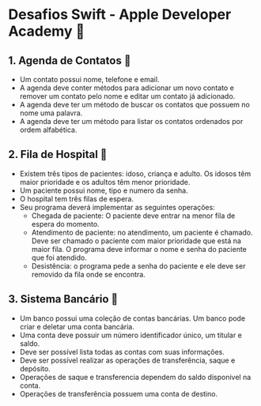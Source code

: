 # Desafios Swift - Apple Developer Academy 🍎
  
## 1. Agenda de Contatos 📱
- Um contato possui nome, telefone e email.
- A agenda deve conter métodos para adicionar um novo contato e remover um contato pelo nome e editar um contato já adicionado.
- A agenda deve ter um método de buscar os contatos que possuem no nome uma palavra.
- A agenda deve ter um método para listar os contatos ordenados por ordem alfabética.

## 2. Fila de Hospital 🏥
- Existem três tipos de pacientes: idoso, criança e adulto. Os idosos têm maior prioridade e os adultos têm menor prioridade.
- Um paciente possui nome, tipo e numero da senha.
- O hospital tem três filas de espera.
- Seu programa deverá implementar as seguintes operações:
  - Chegada de paciente: O paciente deve entrar na menor fila de espera do momento.
  - Atendimento de paciente: no atendimento, um paciente é chamado. Deve ser chamado o paciente com maior prioridade que está na maior fila. O programa deve informar o nome e senha do paciente que foi atendido.
  - Desistência: o programa pede a senha do paciente e ele deve ser removido da fila onde se encontra.

## 3. Sistema Bancário 🏦
- Um banco possui uma coleção de contas bancárias. Um banco pode criar e deletar uma conta bancária.
- Uma conta deve possuir um número identificador único, um titular e saldo.
- Deve ser possível lista todas as contas com suas informações.
- Deve ser possível realizar as operações de transferência, saque e depósito.
- Operações de saque e transferencia dependem do saldo disponivel na conta.
- Operações de transferência possuem uma conta de destino.
